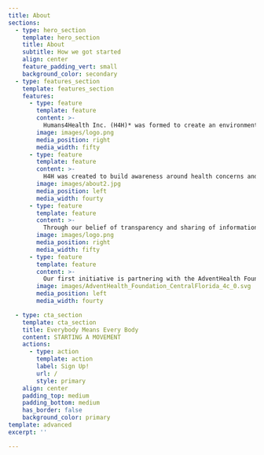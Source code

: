 ```yaml
---
title: About
sections:
  - type: hero_section
    template: hero_section
    title: About
    subtitle: How we got started
    align: center
    feature_padding_vert: small
    background_color: secondary
  - type: features_section
    template: features_section
    features:
      - type: feature
        template: feature
        content: >-
          Humans4Health Inc. (H4H)* was formed to create an environment conducive to sharing information around the promotion of healthy lifestyles through education, awareness, and engagement. <small>*501 (3) C status pending</small>
        image: images/logo.png
        media_position: right
        media_width: fifty
      - type: feature
        template: feature
        content: >-
          H4H was created to build awareness around health concerns and topics that are driven by our collaborative community of fellow humans who have a desire for positive change for themselves, friends, and family. We strive to provide content that is meaningful and accurate for our community as a safe zone that is friendly, encouraging, and creates realistic goal setting.
        image: images/about2.jpg
        media_position: left
        media_width: fourty
      - type: feature
        template: feature
        content: >-
          Through our belief of transparency and sharing of information, it is our goal to provide our community an opportunity to contribute funds towards expanding our mission. We will also accomplish raising funds through affiliate marketing opportunities that are connected to your health.
        image: images/logo.png
        media_position: right
        media_width: fifty
      - type: feature
        template: feature
        content: >-
          Our first initiative is partnering with the AdventHealth Foundation | Central Florida on behalf of the <a href="https://www.adventhealthneuroinstitute.com/">AdventHealth Neuroscience Institute</a> to raise funds and further innovation in patient care, research, and technology for people impacted by strokes.
        image: images/AdventHealth_Foundation_CentralFlorida_4c_0.svg
        media_position: left
        media_width: fourty

  - type: cta_section
    template: cta_section
    title: Everybody Means Every Body
    content: STARTING A MOVEMENT
    actions:
      - type: action
        template: action
        label: Sign Up!
        url: /
        style: primary
    align: center
    padding_top: medium
    padding_bottom: medium
    has_border: false
    background_color: primary
template: advanced
excerpt: ''

---
```

